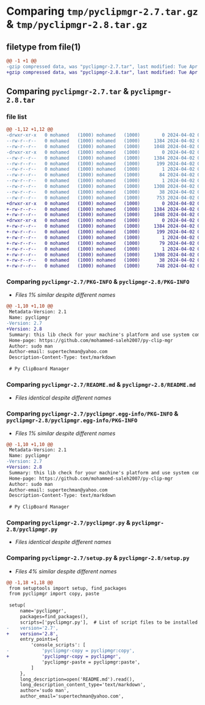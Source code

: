 # Comparing `tmp/pyclipmgr-2.7.tar.gz` & `tmp/pyclipmgr-2.8.tar.gz`

## filetype from file(1)

```diff
@@ -1 +1 @@
-gzip compressed data, was "pyclipmgr-2.7.tar", last modified: Tue Apr  2 02:18:10 2024, max compression
+gzip compressed data, was "pyclipmgr-2.8.tar", last modified: Tue Apr  2 02:19:51 2024, max compression
```

## Comparing `pyclipmgr-2.7.tar` & `pyclipmgr-2.8.tar`

### file list

```diff
@@ -1,12 +1,12 @@
-drwxr-xr-x   0 mohamed   (1000) mohamed   (1000)        0 2024-04-02 02:18:10.819784 pyclipmgr-2.7/
--rw-r--r--   0 mohamed   (1000) mohamed   (1000)     1384 2024-04-02 02:18:10.819784 pyclipmgr-2.7/PKG-INFO
--rw-r--r--   0 mohamed   (1000) mohamed   (1000)     1048 2024-04-02 01:51:33.000000 pyclipmgr-2.7/README.md
-drwxr-xr-x   0 mohamed   (1000) mohamed   (1000)        0 2024-04-02 02:18:10.816451 pyclipmgr-2.7/pyclipmgr.egg-info/
--rw-r--r--   0 mohamed   (1000) mohamed   (1000)     1384 2024-04-02 02:18:10.000000 pyclipmgr-2.7/pyclipmgr.egg-info/PKG-INFO
--rw-r--r--   0 mohamed   (1000) mohamed   (1000)      199 2024-04-02 02:18:10.000000 pyclipmgr-2.7/pyclipmgr.egg-info/SOURCES.txt
--rw-r--r--   0 mohamed   (1000) mohamed   (1000)        1 2024-04-02 02:18:10.000000 pyclipmgr-2.7/pyclipmgr.egg-info/dependency_links.txt
--rw-r--r--   0 mohamed   (1000) mohamed   (1000)       84 2024-04-02 02:18:10.000000 pyclipmgr-2.7/pyclipmgr.egg-info/entry_points.txt
--rw-r--r--   0 mohamed   (1000) mohamed   (1000)        1 2024-04-02 02:18:10.000000 pyclipmgr-2.7/pyclipmgr.egg-info/top_level.txt
--rw-r--r--   0 mohamed   (1000) mohamed   (1000)     1308 2024-04-02 02:17:57.000000 pyclipmgr-2.7/pyclipmgr.py
--rw-r--r--   0 mohamed   (1000) mohamed   (1000)       38 2024-04-02 02:18:10.819784 pyclipmgr-2.7/setup.cfg
--rw-r--r--   0 mohamed   (1000) mohamed   (1000)      753 2024-04-02 02:18:05.000000 pyclipmgr-2.7/setup.py
+drwxr-xr-x   0 mohamed   (1000) mohamed   (1000)        0 2024-04-02 02:19:51.331761 pyclipmgr-2.8/
+-rw-r--r--   0 mohamed   (1000) mohamed   (1000)     1384 2024-04-02 02:19:51.331761 pyclipmgr-2.8/PKG-INFO
+-rw-r--r--   0 mohamed   (1000) mohamed   (1000)     1048 2024-04-02 01:51:33.000000 pyclipmgr-2.8/README.md
+drwxr-xr-x   0 mohamed   (1000) mohamed   (1000)        0 2024-04-02 02:19:51.331761 pyclipmgr-2.8/pyclipmgr.egg-info/
+-rw-r--r--   0 mohamed   (1000) mohamed   (1000)     1384 2024-04-02 02:19:51.000000 pyclipmgr-2.8/pyclipmgr.egg-info/PKG-INFO
+-rw-r--r--   0 mohamed   (1000) mohamed   (1000)      199 2024-04-02 02:19:51.000000 pyclipmgr-2.8/pyclipmgr.egg-info/SOURCES.txt
+-rw-r--r--   0 mohamed   (1000) mohamed   (1000)        1 2024-04-02 02:19:51.000000 pyclipmgr-2.8/pyclipmgr.egg-info/dependency_links.txt
+-rw-r--r--   0 mohamed   (1000) mohamed   (1000)       79 2024-04-02 02:19:51.000000 pyclipmgr-2.8/pyclipmgr.egg-info/entry_points.txt
+-rw-r--r--   0 mohamed   (1000) mohamed   (1000)        1 2024-04-02 02:19:51.000000 pyclipmgr-2.8/pyclipmgr.egg-info/top_level.txt
+-rw-r--r--   0 mohamed   (1000) mohamed   (1000)     1308 2024-04-02 02:17:57.000000 pyclipmgr-2.8/pyclipmgr.py
+-rw-r--r--   0 mohamed   (1000) mohamed   (1000)       38 2024-04-02 02:19:51.331761 pyclipmgr-2.8/setup.cfg
+-rw-r--r--   0 mohamed   (1000) mohamed   (1000)      748 2024-04-02 02:19:46.000000 pyclipmgr-2.8/setup.py
```

### Comparing `pyclipmgr-2.7/PKG-INFO` & `pyclipmgr-2.8/PKG-INFO`

 * *Files 1% similar despite different names*

```diff
@@ -1,10 +1,10 @@
 Metadata-Version: 2.1
 Name: pyclipmgr
-Version: 2.7
+Version: 2.8
 Summary: this lib check for your machine's platform and use system commands to contact with clipboard (copy or paste) in python
 Home-page: https://github.com/mohammed-saleh2007/py-clip-mgr
 Author: sudo man
 Author-email: supertechman@yahoo.com
 Description-Content-Type: text/markdown
 
 # Py ClipBoard Manager
```

### Comparing `pyclipmgr-2.7/README.md` & `pyclipmgr-2.8/README.md`

 * *Files identical despite different names*

### Comparing `pyclipmgr-2.7/pyclipmgr.egg-info/PKG-INFO` & `pyclipmgr-2.8/pyclipmgr.egg-info/PKG-INFO`

 * *Files 1% similar despite different names*

```diff
@@ -1,10 +1,10 @@
 Metadata-Version: 2.1
 Name: pyclipmgr
-Version: 2.7
+Version: 2.8
 Summary: this lib check for your machine's platform and use system commands to contact with clipboard (copy or paste) in python
 Home-page: https://github.com/mohammed-saleh2007/py-clip-mgr
 Author: sudo man
 Author-email: supertechman@yahoo.com
 Description-Content-Type: text/markdown
 
 # Py ClipBoard Manager
```

### Comparing `pyclipmgr-2.7/pyclipmgr.py` & `pyclipmgr-2.8/pyclipmgr.py`

 * *Files identical despite different names*

### Comparing `pyclipmgr-2.7/setup.py` & `pyclipmgr-2.8/setup.py`

 * *Files 4% similar despite different names*

```diff
@@ -1,18 +1,18 @@
 from setuptools import setup, find_packages
 from pyclipmgr import copy, paste
 
 setup(
     name='pyclipmgr',
     packages=find_packages(),
     scripts=['pyclipmgr.py'],  # List of script files to be installed
-    version='2.7',
+    version='2.8',
     entry_points={
         'console_scripts': [
-            'pyclipmgr-copy = pyclipmgr:copy',
+            'pyclipmgr-copy = pyclipmgr',
             'pyclipmgr-paste = pyclipmgr:paste',
         ]
     },
     long_description=open('README.md').read(),
     long_description_content_type='text/markdown',
     author='sudo man',
     author_email='supertechman@yahoo.com',
```

